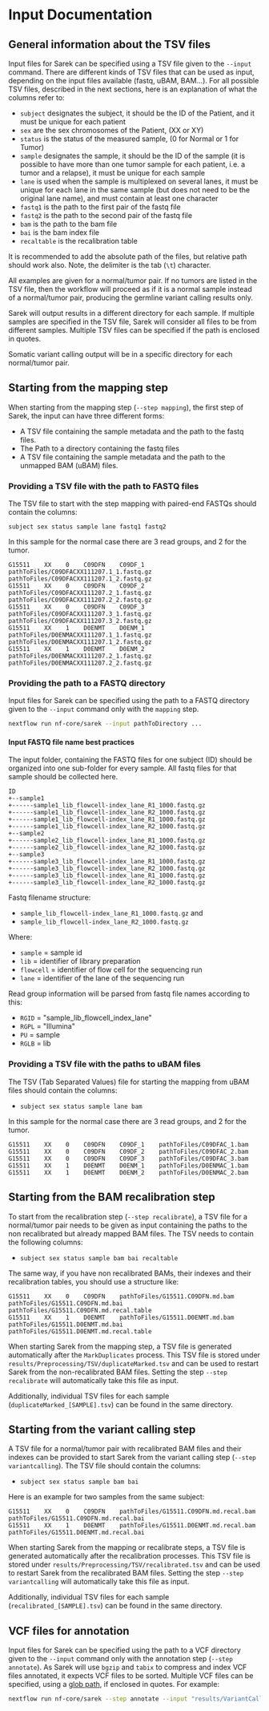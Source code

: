 # Input Documentation

## General information about the TSV files

Input files for Sarek can be specified using a TSV file given to the `--input` command.
There are different kinds of TSV files that can be used as input, depending on the input files available (fastq, uBAM, BAM...).
For all possible TSV files, described in the next sections, here is an explanation of what the columns refer to:

- `subject` designates the subject, it should be the ID of the Patient, and it must be unique for each patient
- `sex` are the sex chromosomes of the Patient, (XX or XY)
- `status` is the status of the measured sample, (0 for Normal or 1 for Tumor)
- `sample` designates the sample, it should be the ID of the sample (it is possible to have more than one tumor sample for each patient, i.e. a tumor and a relapse), it must be unique for each sample
- `lane` is used when the sample is multiplexed on several lanes, it must be unique for each lane in the same sample (but does not need to be the original lane name), and must contain at least one character
- `fastq1` is the path to the first pair of the fastq file
- `fastq2` is the path to the second pair of the fastq file
- `bam` is the path to the bam file
- `bai` is the bam index file
- `recaltable` is the recalibration table

It is recommended to add the absolute path of the files, but relative path should work also.
Note, the delimiter is the tab (`\t`) character.

All examples are given for a normal/tumor pair.
If no tumors are listed in the TSV file, then the workflow will proceed as if it is a normal sample instead of a normal/tumor pair, producing the germline variant calling results only.

Sarek will output results in a different directory for each sample.
If multiple samples are specified in the TSV file, Sarek will consider all files to be from different samples.
Multiple TSV files can be specified if the path is enclosed in quotes.

Somatic variant calling output will be in a specific directory for each normal/tumor pair.

## Starting from the mapping step

When starting from the mapping step (`--step mapping`), the first step of Sarek, the input can have three different forms:

- A TSV file containing the sample metadata and the path to the fastq files.
- The Path to a directory containing the fastq files
- A TSV file containing the sample metadata and the path to the unmapped BAM (uBAM) files.

### Providing a TSV file with the path to FASTQ files

The TSV file to start with the step mapping with paired-end FASTQs should contain the columns:

`subject sex status sample lane fastq1 fastq2`

In this sample for the normal case there are 3 read groups, and 2 for the tumor.

```text
G15511    XX    0    C09DFN    C09DF_1    pathToFiles/C09DFACXX111207.1_1.fastq.gz    pathToFiles/C09DFACXX111207.1_2.fastq.gz
G15511    XX    0    C09DFN    C09DF_2    pathToFiles/C09DFACXX111207.2_1.fastq.gz    pathToFiles/C09DFACXX111207.2_2.fastq.gz
G15511    XX    0    C09DFN    C09DF_3    pathToFiles/C09DFACXX111207.3_1.fastq.gz    pathToFiles/C09DFACXX111207.3_2.fastq.gz
G15511    XX    1    D0ENMT    D0ENM_1    pathToFiles/D0ENMACXX111207.1_1.fastq.gz    pathToFiles/D0ENMACXX111207.1_2.fastq.gz
G15511    XX    1    D0ENMT    D0ENM_2    pathToFiles/D0ENMACXX111207.2_1.fastq.gz    pathToFiles/D0ENMACXX111207.2_2.fastq.gz
```

### Providing the path to a FASTQ directory

Input files for Sarek can be specified using the path to a FASTQ directory given to the `--input` command only with the `mapping` step.

```bash
nextflow run nf-core/sarek --input pathToDirectory ...
```

#### Input FASTQ file name best practices

The input folder, containing the FASTQ files for one subject (ID) should be organized into one sub-folder for every sample.
All fastq files for that sample should be collected here.

```text
ID
+--sample1
+------sample1_lib_flowcell-index_lane_R1_1000.fastq.gz
+------sample1_lib_flowcell-index_lane_R2_1000.fastq.gz
+------sample1_lib_flowcell-index_lane_R1_1000.fastq.gz
+------sample1_lib_flowcell-index_lane_R2_1000.fastq.gz
+--sample2
+------sample2_lib_flowcell-index_lane_R1_1000.fastq.gz
+------sample2_lib_flowcell-index_lane_R2_1000.fastq.gz
+--sample3
+------sample3_lib_flowcell-index_lane_R1_1000.fastq.gz
+------sample3_lib_flowcell-index_lane_R2_1000.fastq.gz
+------sample3_lib_flowcell-index_lane_R1_1000.fastq.gz
+------sample3_lib_flowcell-index_lane_R2_1000.fastq.gz
```

Fastq filename structure:

- `sample_lib_flowcell-index_lane_R1_1000.fastq.gz` and
- `sample_lib_flowcell-index_lane_R2_1000.fastq.gz`

Where:

- `sample` = sample id
- `lib` = identifier of library preparation
- `flowcell` = identifier of flow cell for the sequencing run
- `lane` = identifier of the lane of the sequencing run

Read group information will be parsed from fastq file names according to this:

- `RGID` = "sample_lib_flowcell_index_lane"
- `RGPL` = "Illumina"
- `PU` = sample
- `RGLB` = lib

### Providing a TSV file with the paths to uBAM files

The TSV (Tab Separated Values) file for starting the mapping from uBAM files should contain the columns:

- `subject sex status sample lane bam`

In this sample for the normal case there are 3 read groups, and 2 for the tumor.

```text
G15511    XX    0    C09DFN    C09DF_1    pathToFiles/C09DFAC_1.bam
G15511    XX    0    C09DFN    C09DF_2    pathToFiles/C09DFAC_2.bam
G15511    XX    0    C09DFN    C09DF_3    pathToFiles/C09DFAC_3.bam
G15511    XX    1    D0ENMT    D0ENM_1    pathToFiles/D0ENMAC_1.bam
G15511    XX    1    D0ENMT    D0ENM_2    pathToFiles/D0ENMAC_2.bam
```

## Starting from the BAM recalibration step

To start from the recalibration step (`--step recalibrate`), a TSV file for a normal/tumor pair needs to be given as input containing the paths to the non recalibrated but already mapped BAM files.
The TSV needs to contain the following columns:

- `subject sex status sample bam bai recaltable`

The same way, if you have non recalibrated BAMs, their indexes and their recalibration tables, you should use a structure like:

```text
G15511    XX    0    C09DFN    pathToFiles/G15511.C09DFN.md.bam    pathToFiles/G15511.C09DFN.md.bai pathToFiles/G15511.C09DFN.md.recal.table
G15511    XX    1    D0ENMT    pathToFiles/G15511.D0ENMT.md.bam    pathToFiles/G15511.D0ENMT.md.bai pathToFiles/G15511.D0ENMT.md.recal.table
```

When starting Sarek from the mapping step, a TSV file is generated automatically after the `MarkDuplicates` process. This TSV file is stored under `results/Preprocessing/TSV/duplicateMarked.tsv` and can be used to restart Sarek from the non-recalibrated BAM files. Setting the step `--step recalibrate` will automatically take this file as input.

Additionally, individual TSV files for each sample (`duplicateMarked_[SAMPLE].tsv`) can be found in the same directory.

## Starting from the variant calling step

A TSV file for a normal/tumor pair with recalibrated BAM files and their indexes can be provided to start Sarek from the variant calling step (`--step variantcalling`).
The TSV file should contain the columns:

- `subject sex status sample bam bai`

Here is an example for two samples from the same subject:

```text
G15511    XX    0    C09DFN    pathToFiles/G15511.C09DFN.md.recal.bam    pathToFiles/G15511.C09DFN.md.recal.bai
G15511    XX    1    D0ENMT    pathToFiles/G15511.D0ENMT.md.recal.bam    pathToFiles/G15511.D0ENMT.md.recal.bai
```

When starting Sarek from the mapping or recalibrate steps, a TSV file is generated automatically after the recalibration processes. This TSV file is stored under `results/Preprocessing/TSV/recalibrated.tsv` and can be used to restart Sarek from the recalibrated BAM files. Setting the step `--step variantcalling` will automatically take this file as input.

Additionally, individual TSV files for each sample (`recalibrated_[SAMPLE].tsv`) can be found in the same directory.

## VCF files for annotation

Input files for Sarek can be specified using the path to a VCF directory given to the `--input` command only with the annotation step (`--step annotate`).
As Sarek will use `bgzip` and `tabix` to compress and index VCF files annotated, it expects VCF files to be sorted.
Multiple VCF files can be specified, using a [glob path](https://docs.oracle.com/javase/tutorial/essential/io/fileOps.html#glob), if enclosed in quotes.
For example:

```bash
nextflow run nf-core/sarek --step annotate --input "results/VariantCalling/*/{HaplotypeCaller,Manta,Mutect2,Strelka,TIDDIT}/*.vcf.gz" ...
```
